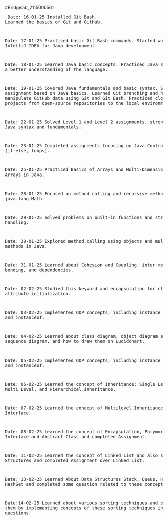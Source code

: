 #Bridgelab_2115000561
<br><pre>
Date: 16-01-25
Installed Git Bash.
Learned the basics of Git and GitHub.

Date: 17-01-25
Practiced basic Git Bash commands.
Started working on IntelliJ IDEA for Java development.

Date: 18-01-25
Learned Java basic concepts.
Practiced Java syntax for a better understanding of the language.

Date: 19-01-25
Covered Java fundamentals and basic syntax.
    Solved an assignment based on Java basics.
    Learned Git branching and how to manipulate GitHub data using Git and Git Bash.
    Practiced cloning projects from open-source repositories to the local environment.

Date: 22-01-25
Solved Level 1 and Level 2 assignments, strengthening Java syntax and fundamentals.

Date: 23-01-25
Completed assignments focusing on Java Control Flows (if-else, loops).

Date: 25-01-25
Practiced Basics of Arrays and Multi-Dimensional Arrays in Java.

Date: 28-01-25
Focused on method calling and recursive methods, using java.lang.Math.

Date: 29-01-25
Solved problems on built-in functions and string handling.

Date: 30-01-25
Explored method calling using objects and multiple methods in Java.

Date: 31-01-25
Learned about Cohesion and Coupling, inter-module bonding, and dependencies.

Date: 02-02-25
Studied this keyword and encapsulation for clear attribute initialization.

Date: 03-02-25
Implemented OOP concepts, including instance methods and instanceof.

Date: 04-02-25
Learned about class diagram, object diagram and sequence diagram, and how to draw them on Lucidchart.

Date: 05-02-25
Implemented OOP concepts, including instance methods and instanceof.

Date: 06-02-25
Learned the concept of Inheritance: Single Level, Multi Level, and Hierarchical inheritance.

Date: 07-02-25
Learned the concept of Multilevel Inheritance using Interface.

Date: 08-02-25
Learned the concept of Encapsulation, Polymorphism, Interface and Abstract Class and completed Assignment.

Date: 11-02-25
Learned the concept of Linked List and also some Data Structures and completed Assignment over Linked List.

Date: 13-02-25
Learned About Data Structures Stack, Queue, HashMap, HashSet and completed some question releted to these concepts.

Date:14-02-25
Learned about various sorting techniques and practiced them by implementing concepts of these sorting techniques into questions.
</pre>
 

